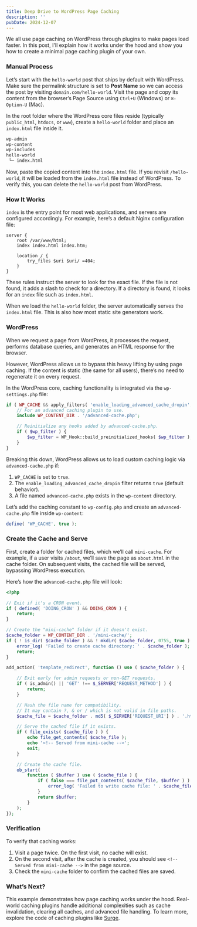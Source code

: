 ```yaml
---
title: Deep Drive to WordPress Page Caching
description: ''
pubDate: 2024-12-07
---
```


We all use page caching on WordPress through plugins to make pages load faster. In this post, I'll explain how it works under the hood and show you how to create a minimal page caching plugin of your own.

### Manual Process

Let’s start with the `hello-world` post that ships by default with WordPress. Make sure the permalink structure is set to **Post Name** so we can access the post by visiting `domain.com/hello-world`. Visit the page and copy its content from the browser’s Page Source using `Ctrl+U` (Windows) or `⌘-Option-U` (Mac).

In the root folder where the WordPress core files reside (typically `public_html`, `htdocs`, or `www`), create a `hello-world` folder and place an `index.html` file inside it.

```bash
wp-admin
wp-content
wp-includes
hello-world
 └─ index.html
```

Now, paste the copied content into the `index.html` file. If you revisit `/hello-world`, it will be loaded from the `index.html` file instead of WordPress. To verify this, you can delete the `hello-world` post from WordPress.

### How It Works

`index` is the entry point for most web applications, and servers are configured accordingly. For example, here’s a default Nginx configuration file:

```nginx
server {
    root /var/www/html;
    index index.html index.htm;

    location / {
        try_files $uri $uri/ =404;
    }
}
```

These rules instruct the server to look for the exact file. If the file is not found, it adds a slash to check for a directory. If a directory is found, it looks for an `index` file such as `index.html`.

When we load the `hello-world` folder, the server automatically serves the `index.html` file. This is also how most static site generators work.

### WordPress

When we request a page from WordPress, it processes the request, performs database queries, and generates an HTML response for the browser.

However, WordPress allows us to bypass this heavy lifting by using page caching. If the content is static (the same for all users), there’s no need to regenerate it on every request.

In the WordPress core, caching functionality is integrated via the `wp-settings.php` file:

```php
if ( WP_CACHE && apply_filters( 'enable_loading_advanced_cache_dropin', true ) && file_exists( WP_CONTENT_DIR . '/advanced-cache.php' ) ) {
    // For an advanced caching plugin to use.
    include WP_CONTENT_DIR . '/advanced-cache.php';

    // Reinitialize any hooks added by advanced-cache.php.
    if ( $wp_filter ) {
        $wp_filter = WP_Hook::build_preinitialized_hooks( $wp_filter );
    }
}
```

Breaking this down, WordPress allows us to load custom caching logic via `advanced-cache.php` if:

1. `WP_CACHE` is set to `true`.
2. The `enable_loading_advanced_cache_dropin` filter returns `true` (default behavior).
3. A file named `advanced-cache.php` exists in the `wp-content` directory.

Let’s add the caching constant to `wp-config.php` and create an `advanced-cache.php` file inside `wp-content`:

```php
define( 'WP_CACHE', true );
```

### Create the Cache and Serve

First, create a folder for cached files, which we’ll call `mini-cache`. For example, if a user visits `/about`, we’ll save the page as `about.html` in the cache folder. On subsequent visits, the cached file will be served, bypassing WordPress execution.

Here’s how the `advanced-cache.php` file will look:

```php
<?php

// Exit if it's a CRON event.
if ( defined( 'DOING_CRON' ) && DOING_CRON ) {
    return;
}

// Create the "mini-cache" folder if it doesn't exist.
$cache_folder = WP_CONTENT_DIR . '/mini-cache/';
if ( ! is_dir( $cache_folder ) && ! mkdir( $cache_folder, 0755, true ) ) {
    error_log( 'Failed to create cache directory: ' . $cache_folder );
    return;
}

add_action( 'template_redirect', function () use ( $cache_folder ) {

    // Exit early for admin requests or non-GET requests.
    if ( is_admin() || 'GET' !== $_SERVER['REQUEST_METHOD'] ) {
        return;
    }

    // Hash the file name for compatibility.
    // It may contain ?, & or / which is not valid in file paths.
    $cache_file = $cache_folder . md5( $_SERVER['REQUEST_URI'] ) . '.html';

    // Serve the cached file if it exists.
    if ( file_exists( $cache_file ) ) {
        echo file_get_contents( $cache_file );
        echo '<!-- Served from mini-cache -->';
        exit;
    }

    // Create the cache file.
    ob_start(
        function ( $buffer ) use ( $cache_file ) {
            if ( false === file_put_contents( $cache_file, $buffer ) ) {
                error_log( 'Failed to write cache file: ' . $cache_file );
            }
            return $buffer;
        }
    );
});

```

### Verification

To verify that caching works:

1. Visit a page twice. On the first visit, no cache will exist.
2. On the second visit, after the cache is created, you should see `<!-- Served from mini-cache -->` in the page source.
3. Check the `mini-cache` folder to confirm the cached files are saved.

### What’s Next?

This example demonstrates how page caching works under the hood. Real-world caching plugins handle additional complexities such as cache invalidation, clearing all caches, and advanced file handling. To learn more, explore the code of caching plugins like [Surge](https://github.com/kovshenin/surge/tree/main).
